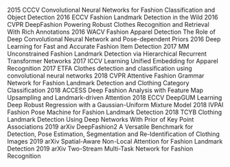 2015 CCCV Convolutional Neural Networks for Fashion Classification and Object Detection
2016 ECCV Fashion Landmark Detection in the Wild
2016 CVPR DeepFashion Powering Robust Clothes Recognition and Retrieval With Rich Annotations
2016 WACV Fashion Apparel Detection The Role of Deep Convolutional Neural Network and Pose-dependent Priors
2016 Deep Learning for Fast and Accurate Fashion Item Detection
2017 MM Unconstrained Fashion Landmark Detection via Hierarchical Recurrent Transformer Networks
2017 ICCV Learning Unified Embedding for Apparel Recognition
2017 ETFA Clothes detection and classification using convolutional neural networks
2018 CVPR Attentive Fashion Grammar Network for Fashion Landmark Detection and Clothing Category Classification
2018 ACCESS Deep Fashion Analysis with Feature Map Upsampling and Landmark-driven Attention
2018 ECCV DeepGUM Learning Deep Robust Regression with a Gaussian-Uniform Mixture Model
2018 IVPAI Fashion Pose Machine for Fashion Landmark Detection
2018 TCYB Clothing Landmark Detection Using Deep Networks With Prior of Key Point Associations
2019 arXiv DeepFashion2 A Versatile Benchmark for Detection, Pose Estimation, Segmentation and Re-Identification of Clothing Images
2019 arXiv Spatial-Aware Non-Local Attention for Fashion Landmark Detection
2019 arXiv Two-Stream Multi-Task Network for Fashion Recognition
